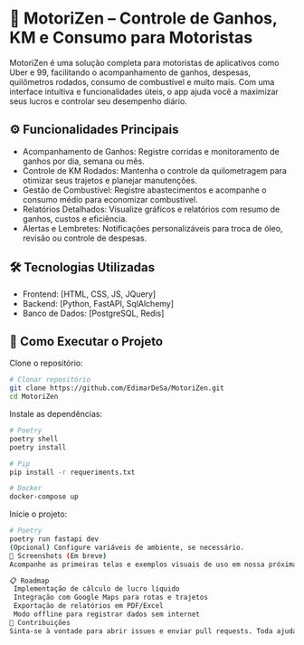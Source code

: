 # 🚗 MotoriZen – Controle de Ganhos, KM e Consumo para Motoristas
MotoriZen é uma solução completa para motoristas de aplicativos como Uber e 99, facilitando o acompanhamento de ganhos, despesas, quilômetros rodados, consumo de combustível e muito mais. Com uma interface intuitiva e funcionalidades úteis, o app ajuda você a maximizar seus lucros e controlar seu desempenho diário.

## ⚙️ Funcionalidades Principais
- Acompanhamento de Ganhos: Registre corridas e monitoramento de ganhos por dia, semana ou mês.
- Controle de KM Rodados: Mantenha o controle da quilometragem para otimizar seus trajetos e planejar manutenções.
- Gestão de Combustível: Registre abastecimentos e acompanhe o consumo médio para economizar combustível.
- Relatórios Detalhados: Visualize gráficos e relatórios com resumo de ganhos, custos e eficiência.
- Alertas e Lembretes: Notificações personalizáveis para troca de óleo, revisão ou controle de despesas.

## 🛠️ Tecnologias Utilizadas
- Frontend: [HTML, CSS, JS, JQuery]
- Backend: [Python, FastAPI, SqlAlchemy]
- Banco de Dados: [PostgreSQL, Redis]

## 🚀 Como Executar o Projeto
Clone o repositório:
``` bash
# Clonar repositório
git clone https://github.com/EdimarDeSa/MotoriZen.git
cd MotoriZen
```

Instale as dependências:
``` bash
# Poetry
poetry shell
poetry install
```

``` bash
# Pip
pip install -r requeriments.txt
```

``` bash
# Docker
docker-compose up
```

Inicie o projeto:
```bash
# Poetry
poetry run fastapi dev
(Opcional) Configure variáveis de ambiente, se necessário.
📱 Screenshots (Em breve)
Acompanhe as primeiras telas e exemplos visuais de uso em nossa próxima atualização.

📋 Roadmap
 Implementação de cálculo de lucro líquido
 Integração com Google Maps para rotas e trajetos
 Exportação de relatórios em PDF/Excel
 Modo offline para registrar dados sem internet
🎯 Contribuições
Sinta-se à vontade para abrir issues e enviar pull requests. Toda ajuda é bem-vinda!